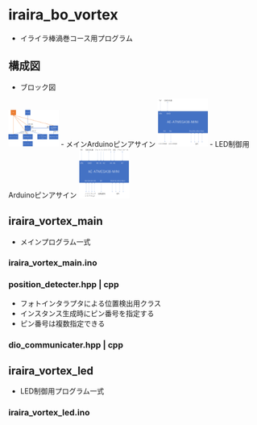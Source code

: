 # iraira_bo_vortex
 - イライラ棒渦巻コース用プログラム

## 構成図
 - ブロック図
 <img src="https://github.com/Lchika/iraira_bo_vortex/blob/images/doc/block.png" width="100px">
 - メインArduinoピンアサイン
 <img src="https://github.com/Lchika/iraira_bo_vortex/blob/images/doc/ledArduino.png" width="100px">
 - LED制御用Arduinoピンアサイン
 <img src="https://github.com/Lchika/iraira_bo_vortex/blob/images/doc/mainArduino.png" width="100px">

## iraira_vortex_main
 - メインプログラム一式

### iraira_vortex_main.ino
### position_detecter.hpp | cpp
 - フォトインタラプタによる位置検出用クラス
 - インスタンス生成時にピン番号を指定する
 - ピン番号は複数指定できる

### dio_communicater.hpp | cpp

## iraira_vortex_led
 - LED制御用プログラム一式

### iraira_vortex_led.ino